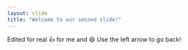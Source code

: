```yaml
---
layout: slide
title: "Welcome to our second slide!"
---
```

Edited for real 👍 for me and 😄 
Use the left arrow to go back!
